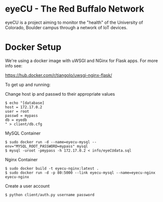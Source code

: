 # eyeCU - The Red Buffalo Network
eyeCU is a project aiming to monitor the "health" of the University of Colorado, Boulder campus through a network of IoT devices.


Docker Setup
=====
We're using a docker image with uWSGI and NGinx for Flask apps. For more info see:


https://hub.docker.com/r/tiangolo/uwsgi-nginx-flask/

To get up and running:

Change host ip and passwd to their appropriate values
```
$ echo "[database]
host = 172.17.0.2
user = root
passwd = mypass
db = eyedb
" > client/db.cfg
```

MySQL Container
```
$ sudo docker run -d --name=eyecu-mysql --env="MYSQL_ROOT_PASSWORD=mypass" mysql
$ mysql -uroot -pmypass -h 172.17.0.2 < info/eyeCUdata.sql
```

Nginx Container
```
$ sudo docker build -t eyecu-nginx:latest .
$ sudo docker run -d -p 80:5000 --link eyecu-mysql --name=eyecu-nginx eyecu-nginx
```

Create a user account
```
$ python client/auth.py username password
```
